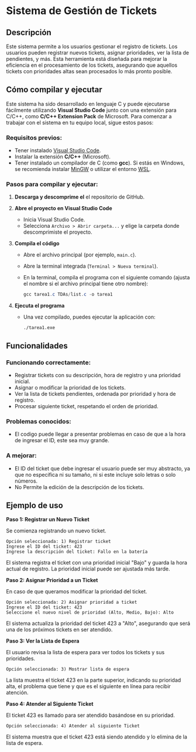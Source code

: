 # Sistema de Gestión de Tickets

## Descripción

Este sistema permite a los usuarios gestionar el registro de tickets. Los usuarios pueden registrar nuevos tickets, asignar prioridades, ver la lista de pendientes, y más. Esta herramienta está diseñada para mejorar la eficiencia en el procesamiento de los tickets, asegurando que aquellos tickets con prioridades altas sean procesados lo más pronto posible.

## Cómo compilar y ejecutar

Este sistema ha sido desarrollado en lenguaje C y puede ejecutarse fácilmente utilizando **Visual Studio Code** junto con una extensión para C/C++, como **C/C++ Extension Pack** de Microsoft. Para comenzar a trabajar con el sistema en tu equipo local, sigue estos pasos:

### Requisitos previos:

- Tener instalado [Visual Studio Code](https://code.visualstudio.com/).
- Instalar la extensión **C/C++** (Microsoft).
- Tener instalado un compilador de C (como **gcc**). Si estás en Windows, se recomienda instalar [MinGW](https://www.mingw-w64.org/) o utilizar el entorno [WSL](https://learn.microsoft.com/en-us/windows/wsl/).

### Pasos para compilar y ejecutar:

1. **Descarga y descomprime el** el repositorio de GitHub.
2. **Abre el proyecto en Visual Studio Code**
    - Inicia Visual Studio Code.
    - Selecciona `Archivo > Abrir carpeta...` y elige la carpeta donde descomprimiste el proyecto.
3. **Compila el código**
    - Abre el archivo principal (por ejemplo, `main.c`).
    - Abre la terminal integrada (`Terminal > Nueva terminal`).
    - En la terminal, compila el programa con el siguiente comando (ajusta el nombre si el archivo principal tiene otro nombre):
        
        ```powershell
        gcc tarea1.c TDAs/list.c -o tarea1
        ```
        
4. **Ejecuta el programa**
    - Una vez compilado, puedes ejecutar la aplicación con:
        
        ```
        ./tarea1.exe
        ```
        

## Funcionalidades

### Funcionando correctamente:

- Registrar tickets con su descripción, hora de registro y una prioridad inicial.
- Asignar o modificar la prioridad de los tickets.
- Ver la lista de tickets pendientes, ordenada por prioridad y hora de registro.
- Procesar siguiente ticket, respetando el orden de prioridad.

### Problemas conocidos:

- El codigo puede llegar a presentar problemas en caso de que a la hora de ingresar el ID, este sea muy grande.

### A mejorar:

- El ID del ticket que debe ingresar el usuario puede ser muy abstracto, ya que no especifica ni su tamaño, ni si este incluye solo letras o solo números.
- No Permite la edición de la descripción de los tickets.

## Ejemplo de uso

**Paso 1: Registrar un Nuevo Ticket**

Se comienza registrando un nuevo ticket.

```
Opción seleccionada: 1) Registrar ticket
Ingrese el ID del ticket: 423
Ingrese la descripción del ticket: Fallo en la batería
```

El sistema registra el ticket con una prioridad inicial "Bajo" y guarda la hora actual de registro. La prioridad inicial puede ser ajustada más tarde.

**Paso 2: Asignar Prioridad a un Ticket**

En caso de que queramos modificar la prioridad del ticket.

```
Opción seleccionada: 2) Asignar prioridad a ticket
Ingrese el ID del ticket: 423
Seleccione el nuevo nivel de prioridad (Alto, Medio, Bajo): Alto
```

El sistema actualiza la prioridad del ticket 423 a "Alto", asegurando que será una de los próximos tickets en ser atendido.

**Paso 3: Ver la Lista de Espera**

El usuario revisa la lista de espera para ver todos los tickets y sus prioridades.

```
Opción seleccionada: 3) Mostrar lista de espera
```

La lista muestra el ticket 423 en la parte superior, indicando su prioridad alta, el problema que tiene y que es el siguiente en línea para recibir atención.

**Paso 4: Atender al Siguiente Ticket**

El ticket 423 es llamado para ser atendido basándose en su prioridad.

```
Opción seleccionada: 4) Atender al siguiente Ticket
```

El sistema muestra que el ticket 423 está siendo atendido y lo elimina de la lista de espera.
